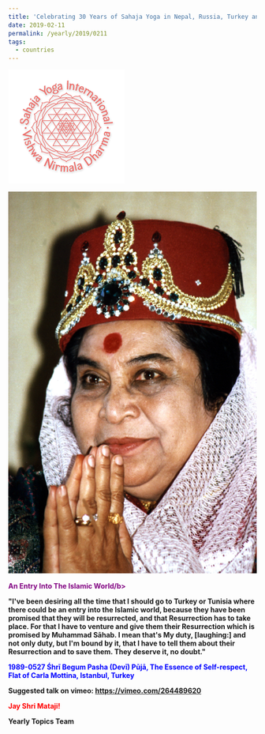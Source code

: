 ```yaml
---
title: 'Celebrating 30 Years of Sahaja Yoga in Nepal, Russia, Turkey and Ukraine, Post 4'
date: 2019-02-11
permalink: /yearly/2019/0211
tags:
  - countries
---
```


![PICTURE 9](/images/image9.png)

![PICTURE 21](/images/image21.png)

<p style="color:purple; text-align:left;">
<b>An Entry Into The Islamic World/b><br>
</p>

"I've been desiring all the time that I should go to Turkey or Tunisia where there could be an entry into the Islamic world, because they have been promised that they will be resurrected, and that Resurrection has to take place. For that I have to venture and give them their Resurrection which is promised by Muhammad Sāhab. I mean that's My duty, [laughing:] and not only duty, but I'm bound by it, that I have to tell them about their Resurrection and to save them. They deserve it, no doubt."
 

<p style="color:blue;">
1989-0527 Śhrī Begum Pasha (Devī) Pūjā, The Essence of Self-respect, Flat of Carla Mottina, Istanbul, Turkey
</p>

Suggested talk on vimeo: <a href="https://vimeo.com/264489620"> https://vimeo.com/264489620</a>

<p style="color:red;">Jay Shri Mataji!<br></p>

Yearly Topics Team